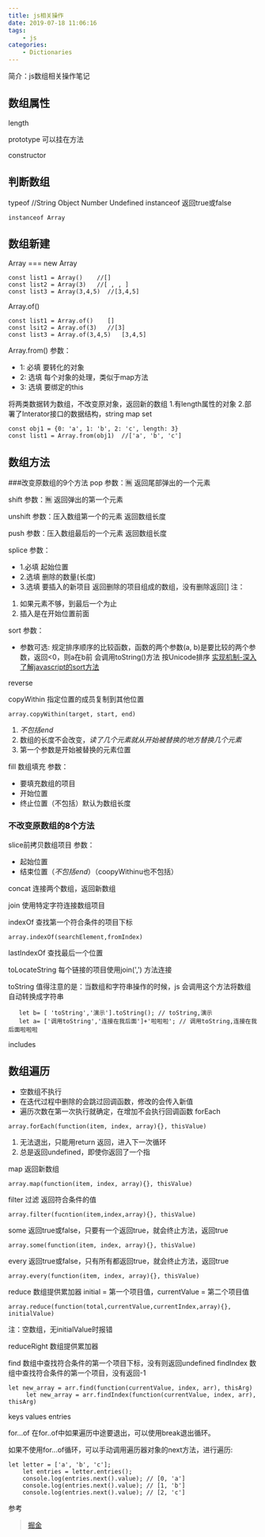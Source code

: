 ```yaml
---
title: js相关操作
date: 2019-07-18 11:06:16
tags:
    - js
categories: 
    - Dictionaries
---
```

简介：js数组相关操作笔记

## 数组属性
length

prototype
可以挂在方法

constructor
## 判断数组
typeof  //String Object Number Undefined 
instanceof 返回true或false
```
instanceof Array
```

## 数组新建
Array === new Array
```
const list1 = Array()    //[]
const list2 = Array(3)   //[ , , ]
const list3 = Array(3,4,5)  //[3,4,5]
```

Array.of()
```
const list1 = Array.of()    []
const lsit2 = Array.of(3)   //[3]
const list3 = Array.of(3,4,5)   [3,4,5]
```

Array.from()
参数：
 - 1: 必填 要转化的对象
 - 2: 选填 每个对象的处理，类似于map方法
 - 3: 选填 要绑定的this
 
将两类数据转为数组，不改变原对象，返回新的数组
1.有length属性的对象
2.部署了Interator接口的数据结构，string map set
```
const obj1 = {0: 'a', 1: 'b', 2: 'c', length: 3}
const list1 = Array.from(obj1)  //['a', 'b', 'c']
```

## 数组方法
###改变原数组的9个方法
pop
参数：🈚️
返回尾部弹出的一个元素

shift
参数：🈚️
返回弹出的第一个元素

unshift
参数：压入数组第一个的元素
返回数组长度

push
参数：压入数组最后的一个元素
返回数组长度

splice
参数：
 - 1.必填 起始位置
 - 2.选填 删除的数量(长度)
 - 3.选填 要插入的新项目
返回删除的项目组成的数组，没有删除返回[]
注：
 1. 如果元素不够，到最后一个为止
 2. 插入是在开始位置前面

sort
参数：
 - 参数可选: 规定排序顺序的比较函数，函数的两个参数(a, b)是要比较的两个参数，返回<0，则a在b前
会调用toString()方法 按Unicode排序
[实现机制-深入了解javascript的sort方法](https://juejin.im/entry/59f7f3346fb9a04514635552)

reverse

copyWithin
指定位置的成员复制到其他位置
```
array.copyWithin(target, start, end)
```
1. *不包括end*
2. 数组的长度不会改变，*读了几个元素就从开始被替换的地方替换几个元素*
3. 第一个参数是开始被替换的元素位置

fill
数组填充
参数：
 - 要填充数组的项目
 - 开始位置
 - 终止位置（不包括）默认为数组长度


### 不改变原数组的8个方法
slice前拷贝数组项目
参数：
 - 起始位置
 - 结束位置（*不包括end*）（coopyWithinu也不包括）

concat
连接两个数组，返回新数组

join
使用特定字符连接数组项目

indexOf
查找第一个符合条件的项目下标
```
array.indexOf(searchElement,fromIndex)
```

lastIndexOf
查找最后一个位置

toLocateString
每个链接的项目使用join(',') 方法连接

toString
值得注意的是：当数组和字符串操作的时候，js 会调用这个方法将数组自动转换成字符串
```
   let b= [ 'toString','演示'].toString(); // toString,演示
   let a= ['调用toString','连接在我后面']+'啦啦啦'; // 调用toString,连接在我后面啦啦啦
```

includes


## 数组遍历
 - 空数组不执行
 - 在迭代过程中删除的会跳过回调函数，修改的会传入新值
 - 遍历次数在第一次执行就确定，在增加不会执行回调函数
forEach
```
array.forEach(function(item, index, array){}, thisValue)
```
1. 无法退出，只能用return 返回，进入下一次循环
2. 总是返回undefined，即使你返回了一个指

map
返回新数组
```
array.map(function(item, index, array){}, thisValue)
```

filter
过滤 返回符合条件的值
```
array.filter(fucntion(item,index,array){}, thisValue)
```

some
返回true或false，只要有一个返回true，就会终止方法，返回true
```
array.some(function(item, index, array){}, thisValue)
```

every
返回true或false，只有所有都返回true，就会终止方法，返回true
```
array.every(function(item, index, array){}, thisValue)
```

reduce
数组提供累加器
initial = 第一个项目值，currentValue = 第二个项目值
```
array.reduce(function(total,currentValue,currentIndex,array){}, initialValue)
```
注：空数组，无initialValue时报错

reduceRight
数组提供累加器

find
数组中查找符合条件的第一个项目下标，没有则返回undefined
findIndex
数组中查找符合条件的第一个项目，没有返回-1
```
let new_array = arr.find(function(currentValue, index, arr), thisArg)
     let new_array = arr.findIndex(function(currentValue, index, arr), thisArg)
```

keys
values
entries

for...of
在for..of中如果遍历中途要退出，可以使用break退出循环。

如果不使用for...of循环，可以手动调用遍历器对象的next方法，进行遍历:
```
let letter = ['a', 'b', 'c'];
    let entries = letter.entries();
    console.log(entries.next().value); // [0, 'a']
    console.log(entries.next().value); // [1, 'b']
    console.log(entries.next().value); // [2, 'c']
```

参考
> [掘金](https://juejin.im/post/5b0903b26fb9a07a9d70c7e0)